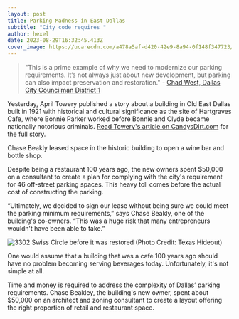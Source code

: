 ```yaml
---
layout: post
title: Parking Madness in East Dallas
subtitle: "City code requires "
author: hexel
date: 2023-08-29T16:32:45.413Z
cover_image: https://ucarecdn.com/a478a5af-d420-42e9-8a94-0f148f347723/-/crop/1198x763/0,16/-/preview/
---
```

> "This is a prime example of why we need to modernize our parking requirements. It’s not always just about new development, but parking can also impact preservation and restoration." - [Chad West, Dallas City Councilman District 1](https://twitter.com/ChadWestDallas/status/1696160540962300209)

Yesterday, April Towery published a story about a building in Old East Dallas built in 1921 with historical and cultural significance as the site of Hartgraves Cafe, where Bonnie Parker worked before Bonnie and Clyde became nationally notorious criminals. [Read Towery's article on CandysDirt.com](https://candysdirt.com/2023/08/28/redevelopment-plan-for-an-old-east-dallas-cafe-with-bonnie-and-clyde-ties-hits-a-roadblock-with-parking-requirements/) for the full story.

Chase Beakly leased space in the historic building to open a wine bar and bottle shop. [](https://candysdirt.com/2023/08/28/redevelopment-plan-for-an-old-east-dallas-cafe-with-bonnie-and-clyde-ties-hits-a-roadblock-with-parking-requirements/)

Despite being a restaurant 100 years ago, the new owners spent $50,000 on a consultant to create a plan for complying with the city's requirement for 46 off-street parking spaces. This heavy toll comes before the actual cost of constructing the parking.

“Ultimately, we decided to sign our lease without being sure we could meet the parking minimum requirements,” says Chase Beakly, one of the building's co-owners. “This was a huge risk that many entrepreneurs wouldn’t have been able to take.”

![3302 Swiss Circle before it was restored (Photo Credit: Texas Hideout)](https://ucarecdn.com/20fca8f5-6ba5-4611-bf63-463005245b00/ "3302 Swiss Circle before it was restored (Photo Source: texashideout.tripod.com/bc.htm)")

One would assume that a building that was a cafe 100 years ago should have no problem becoming serving beverages today. Unfortunately, it's not simple at all.

Time and money is required to address the complexity of Dallas’ parking requirements. Chase Beakley, the building's new owner, spent about $50,000 on an architect and zoning consultant to create a layout offering the right proportion of retail and restaurant space.